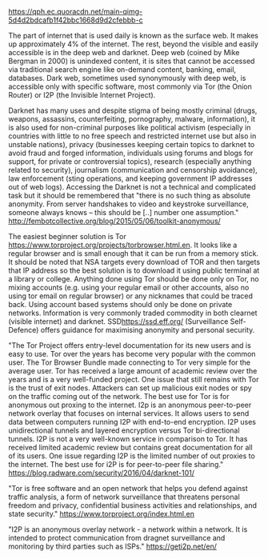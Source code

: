 https://qph.ec.quoracdn.net/main-qimg-5d4d2bdcafb1f42bbc1668d9d2cfebbb-c

The part of internet that is used daily is known as the surface web. It makes up approximately 4% of the internet. The rest, beyond the visible and easily accessible is in the deep web and darknet. Deep web (coined by Mike Bergman in 2000) is unindexed content, it is sites that cannot be accessed via traditional search engine like on-demand content, banking, email, databases. Dark web, sometimes used synonymously with deep web, is accessible only with specific software, most commonly via Tor (the Onion Router) or I2P (the Invisible Internet Project). 


Darknet has many uses and despite stigma of being mostly criminal (drugs, weapons, assassins, counterfeiting, pornography, malware, information), it is also used for non-criminal purposes like political activism (especially in countries with little to no free speech and restricted internet use but also in unstable nations), privacy (businesses keeping certain topics to darknet to avoid fraud and forged information, individuals using forums and blogs for support, for private or controversial topics), research (especially anything related to security), journalism (communication and censorship avoidance), law enforcement (sting operations, and keeping government IP addresses out of web logs). Accessing the Darknet is not a technical and complicated task but it should be remembered that "there is no such thing as absolute anonymity. From server handshakes to video and keystroke surveillance, someone always knows – this should be [..] number one assumption." http://fembotcollective.org/blog/2015/05/06/toolkit-anonymous/


The easiest beginner solution is Tor <https://www.torproject.org/projects/torbrowser.html.en>. It looks like a regular browser and is small enough that it can be run from a memory stick. It should be noted that NSA targets every download of TOR and then targets that IP address so the best solution is to download it using public terminal at a library or college. Anything done using Tor should be done only on Tor, no mixing accounts (e.g. using your regular email or other accounts, also no using tor email on regular browser) or any nicknames that could be traced back. Using account based systems should only be done on private networks. Information is very commonly traded commodity in both clearnet (visible internet) and darknet. SSD<https://ssd.eff.org/> (Surveillance Self-Defence) offers guidance for maximising anonymity and personal security.




"The Tor Project offers entry-level documentation for its new users and is easy to use. Tor over the years has become very popular with the common user. The Tor Browser Bundle made connecting to Tor very simple for the average user. Tor has received a large amount of academic review over the years and is a very well-funded project. One issue that still remains with Tor is the trust of exit nodes. Attackers can set up malicious exit nodes or spy on the traffic coming out of the network. The best use for Tor is for anonymous out proxing to the internet.
I2p is an anonymous peer-to-peer network overlay that focuses on internal services. It allows users to send data between computers running I2P with end-to-end encryption. I2P uses unidirectional tunnels and layered encryption versus Tor bi-directional tunnels.
I2P is not a very well-known service in comparison to Tor. It has received limited academic review but contains great documentation for all of its users. One issue regarding I2P is the limited number of out proxies to the internet. The best use for i2P is for peer-to-peer file sharing." https://blog.radware.com/security/2016/04/darknet-101/




"Tor is free software and an open network that helps you defend against traffic analysis, a form of network surveillance that threatens personal freedom and privacy, confidential business activities and relationships, and state security."  https://www.torproject.org/index.html.en


"I2P is an anonymous overlay network - a network within a network. It is intended to protect communication from dragnet surveillance and monitoring by third parties such as ISPs." https://geti2p.net/en/
